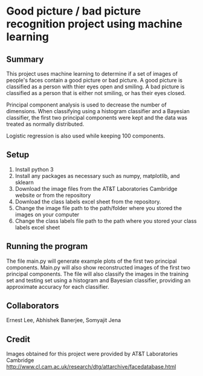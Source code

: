 # Good picture / bad picture recognition project using machine learning

## Summary
This project uses machine learning to determine if a set of images of people's faces contain a good picture or bad picture.  A good picture is classified as a person with thier eyes open and smiling.  A bad picture is classified as a person that is either not smiling, or has their eyes closed.

Principal component analysis is used to decrease the number of dimensions.  When classifying using a histogram classifier and a Bayesian classifier, the first two principal components were kept and the data was treated as normally distributed.

Logistic regression is also used while keeping 100 components.

## Setup
1. Install python 3
2. Install any packages as necessary such as numpy, matplotlib, and sklearn
3. Download the image files from the AT&T Laboratories Cambridge website or from the repository
4. Download the class labels excel sheet from the repository.
5. Change the image file path to the path/folder where you stored the images on your computer
6. Change the class labels file path to the path where you stored your class labels excel sheet


## Running the program
The file main.py will generate example plots of the first two principal components.  Main.py will also show reconstructed images of the first two principal components.  The file will also classify the images in the training set and testing set using a histogram and Bayesian classifier, providing an approximate accuracy for each classifier.

## Collaborators
Ernest Lee,
Abhishek Banerjee,
Somyajit Jena

## Credit
Images obtained for this project were provided by AT&T Laboratories Cambridge
http://www.cl.cam.ac.uk/research/dtg/attarchive/facedatabase.html

